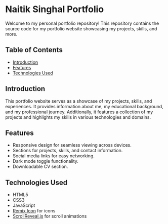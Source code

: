 # Naitik Singhal Portfolio

Welcome to my personal portfolio repository! This repository contains the source code for my portfolio website showcasing my projects, skills, and more.

## Table of Contents

- [Introduction](#introduction)
- [Features](#features)
- [Technologies Used](#technologies-used)

## Introduction

This portfolio website serves as a showcase of my projects, skills, and experiences. It provides information about me, my educational background, and my professional journey. Additionally, it features a collection of my projects and highlights my skills in various technologies and domains.

## Features

- Responsive design for seamless viewing across devices.
- Sections for projects, skills, and contact information.
- Social media links for easy networking.
- Dark mode toggle functionality.
- Downloadable CV section.

## Technologies Used

- HTML5
- CSS3
- JavaScript
- [Remix Icon](https://remixicon.com/) for icons
- [ScrollReveal.js](https://scrollrevealjs.org/) for scroll animations

